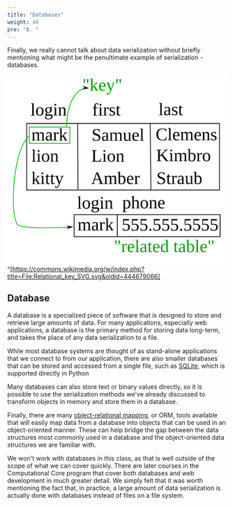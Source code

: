 ```yaml
---
title: "Databases"
weight: 40
pre: "8. "
---
```

Finally, we really cannot talk about data serialization without briefly mentioning what might be the penultimate example of serialization - databases.

![Database](../../images/19/db.svg)^[https://commons.wikimedia.org/w/index.php?title=File:Relational_key_SVG.svg&oldid=444679066]

## Database

A database is a specialized piece of software that is designed to store and retrieve large amounts of data. For many applications, especially web applications, a database is the primary method for storing data long-term, and takes the place of any data serialization to a file.

While most database systems are thought of as stand-alone applications that we connect to from our application, there are also smaller databases that can be stored and accessed from a single file, such as [SQLite](https://www.sqlite.org/index.html), which is supported directly in Python

Many databases can also store text or binary values directly, so it is possible to use the serialization methods we've already discussed to transform objects in memory and store them in a database. 

Finally, there are many [object-relational mapping](https://en.wikipedia.org/wiki/Object%E2%80%93relational_mapping), or ORM, tools available that will easily map data from a database into objects that can be used in an object-oriented manner. These can help bridge the gap between the data structures most commonly used in a database and the object-oriented data structures we are familiar with.

We won't work with databases in this class, as that is well outside of the scope of what we can cover quickly. There are later courses in the Computational Core program that cover both databases and web development in much greater detail. We simply felt that it was worth mentioning the fact that, in practice, a large amount of data serialization is actually done with databases instead of files on a file system. 
